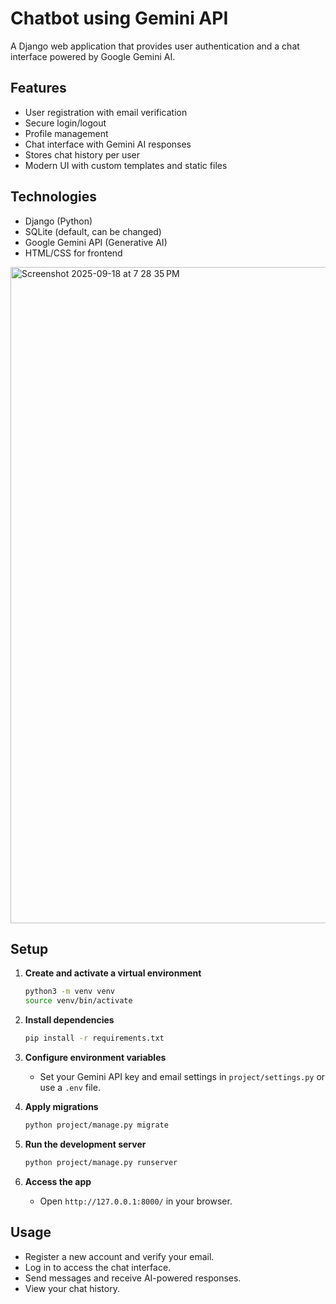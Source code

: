 # Chatbot using Gemini API

A Django web application that provides user authentication and a chat interface powered by Google Gemini AI.

## Features

- User registration with email verification
- Secure login/logout
- Profile management
- Chat interface with Gemini AI responses
- Stores chat history per user
- Modern UI with custom templates and static files

## Technologies
- Django (Python)
- SQLite (default, can be changed)
- Google Gemini API (Generative AI)
- HTML/CSS for frontend


<img width="1680" height="1050" alt="Screenshot 2025-09-18 at 7 28 35 PM" src="https://github.com/user-attachments/assets/e2af73f0-1397-46b6-af1a-dc7614bb4267" />



## Setup
1. **Create and activate a virtual environment**
   ```bash
   python3 -m venv venv
   source venv/bin/activate
   ```

2. **Install dependencies**
   ```bash
   pip install -r requirements.txt
   ```

3. **Configure environment variables**
   - Set your Gemini API key and email settings in `project/settings.py` or use a `.env` file.

4. **Apply migrations**
   ```bash
   python project/manage.py migrate
   ```

5. **Run the development server**
   ```bash
   python project/manage.py runserver
   ```

6. **Access the app**
   - Open `http://127.0.0.1:8000/` in your browser.

## Usage

- Register a new account and verify your email.
- Log in to access the chat interface.
- Send messages and receive AI-powered responses.
- View your chat history.

